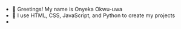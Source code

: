 - 👋 Greetings! My name is Onyeka Okwu-uwa
- 👀 I use HTML, CSS, JavaScript, and Python to create my projects
-

<!---
Onyekaoku/Onyekaoku is a ✨ special ✨ repository because its `README.md` (this file) appears on your GitHub profile.
You can click the Preview link to take a look at your changes.
--->
